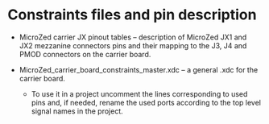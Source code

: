 # Constraints files and pin description

- MicroZed carrier JX pinout tables &ndash; description of MicroZed JX1 and JX2 mezzanine connectors pins and their mapping to the J3, J4 and PMOD connectors on the carrier board.

- MicroZed_carrier_board_constraints_master.xdc – a general .xdc for the carrier board.
  
  - To use it in a project uncomment the lines corresponding to used pins and, if needed, rename the used ports according to the top level signal names in the project.


